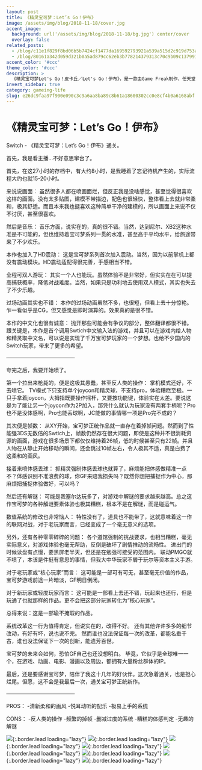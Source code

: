 ```yaml
---
layout: post
title: 《精灵宝可梦：Let’s Go！伊布》
image: /assets/img/blog/2018-11-18/cover.jpg
accent_image: 
  background: url('/assets/img/blog/2018-11-18/bg.jpg') center/cover
  overlay: false
related_posts:
  - /blog/c11e1f829f8bd06b5b7424cf1477da169592793921a539a515d2c919d753a2cb/
  - /blog/80161a342d059d321b0a5ad879cc62eb3b778214379313c70c9b09c137991332/
accent_color: '#ccc'
theme_color: '#ccc'
description: >
  《精灵宝可梦Let's Go！皮卡丘／Let's Go！伊布》，是一款由Game Freak制作，任天堂发行的任天堂Switch角色扮演游戏。本作是基于1998年发售的《精灵宝可梦 皮卡丘》的重制作品，也是《宝可梦》系列游戏首次登陆任天堂Switch平台。
invert_sidebar: true
category: gameing-life
slug: e26dc9faa97f900e090c3c9a6aa8ba89c8b61a18600302cc0e8cf4b0a6168abf
---
```


# 《精灵宝可梦：Let’s Go！伊布》

Switch - 《精灵宝可梦：Let’s Go！伊布》通关。

首先，我是看主播…不好意思窜台了。

首先，在这27小时的存档中，有大约8小时，是我睡着了忘记待机产生的，实际流程大约也就15-20小时。

来说说画面：
虽然很多人都在喷画面烂，但反正我是没啥感觉，甚至觉得很喜欢这样的画面。没有太多贴图，建模不带描边，配色也很轻快，整体看上去就非常柔和，极其舒适。而且本来我也挺喜欢这种简单干净的建模的，所以画面上来说不仅不讨厌，甚至很喜欢。

然后是音乐：
音乐方面，说实在的，真的很不错。当然，达到尼尔、XB2这种水准是不可能的，但也维持着宝可梦系列一贯的水准，甚至高于平均水平，给旅途带来了不少欢乐。

本作也加入了HD震动：
这是宝可梦系列首次加入震动。当然，因为以前掌机上都没有震动模块。HD震动适配得很完善，手感相当不错。

全程可双人游玩：
其实一个人也能玩。虽然体验不是非常好，但实实在在可以提高捕获概率，降低对战难度。当然，如果只是功利地去使用双人模式，其实也失去了不少乐趣。

过场动画其实也不错：
本作的过场动画虽然不多，也很短，但看上去十分惊艳。乍一看似乎是CG，但又感觉是即时演算的。效果真的是很不错。

本作的中文化也很有诚意：
抛开那些可能会有争议的部分，整体翻译都很不错。跟关键是，本作是首个调用Swtich中文输入法的游戏，并且可以在游戏内给人物和精灵取中文名，可以说是实现了千万宝可梦玩家的一个梦想。也给不少国内的Switch玩家，带来了更多的希望。

—————————————

夸完之后，我要开始喷了。

第一个拉出来枪毙的，便是这极其愚蠢，甚至反人类的操作：
掌机模式还好，不去喷它。
TV模式下只支持单个joycon和精灵球，不支持pro，体验糟糕至极。一只手拿着joycon，大拇指既要操作摇杆，又要按功能键，体验实在太差。要说这是为了能让另一个joycon作为2P加入，那凭什么就认为玩家没有两套手柄呢？Pro也不是没体感啊，Pro也能丢球啊，JC能做的事情哪一项是Pro完不成的？

其次便是帧数：
从XY开始，宝可梦正统作品就一直存在着掉帧问题。然而到了性能强3DS无数倍的Swtich上，帧数仍然存在很大问题，即使是这种并不很消耗资源的画面，游戏在很多场景下都仅仅维持着26帧，低的时候甚至只有22帧。并且人物在从静止开始移动的瞬间，还会跳过10帧左右，令人极其不适，真是白费了这柔和的画风。

接着来喷体感丢球：
抓精灵强制体感丢球也就算了，麻烦能把体感做精准一点不？体感识别不准浪费的球，你GF来赔我损失吗？既然你想把捕捉作为中心，那麻烦把捕捉体验做好，可以吗？

然后还有解谜：
可能是我塞尔达玩多了，对游戏中解谜的要求越来越高。总之这作宝可梦的各种解谜要素体验也极其糟糕，根本不是在解谜，而是碰运气。

数值系统的修改也非常恼人：
特性没有了，道具也不能带了，这就意味着这一作的联网对战，对于老玩家而言，已经变成了一个毫无意义的选项。

另外，还有各种零零碎碎的问题：
各个道馆强制的挑战要求，也相当糟糕，毫无实际意义，对游戏体验也毫无帮助，反倒是破坏了剧情推动的流畅性。
进出门的时候读盘有点慢，要黑屏老半天，但还是在勉强可接受的范围内。
联动PMGO就不喷了，本该是件挺有意思的事情，但我大中华玩家不屑于玩尔等资本主义手游。

对于老玩家或“核心玩家”而言：
这可能是一部可有可无，甚至毫无价值的作品，宝可梦游戏前途一片暗淡，GF明日倒闭。

对于新玩家或轻度玩家而言：
这可能是一部看上去还不错，玩起来也还行，但是玩通了也就那样的作品。更不会把这部分玩家转化为“核心玩家”。

总得来说：这是一部瑜不掩瑕的作品。

系统改革这一行为值得肯定，但说实在的，改得不好。
还有其他许许多多的细节改动，有好有坏，说也说不完。
然而谁也没法保证每一次的改革，都能名垂千古，谁也没法保证下一次的创新，能遗芳百世。

宝可梦的未来会如何，恐怕GF自己也还没想明白。
毕竟，它似乎是全球唯一一个，在游戏、动画、电影、漫画以及周边，都拥有大量粉丝群体的IP。

最后，还是要感谢宝可梦，陪伴了我这十几年的好伙伴。这次急着通关，也是担心烂尾。但愿，这不会是我最后一次，通关宝可梦正统新作。

—————————————

PROS：
-清新柔和的画风
-悦耳动听的配乐
-极易上手的系统

CONS：
-反人类的操作
-频繁的掉帧
-删减过度的系统
-糟糕的体感判定
-无趣的解谜

![](/assets/img/blog/2018-11-18/1.jpg){:.border.lead loading="lazy"}
![](/assets/img/blog/2018-11-18/2.jpg){:.border.lead loading="lazy"}
![](/assets/img/blog/2018-11-18/3.jpg){:.border.lead loading="lazy"}
![](/assets/img/blog/2018-11-18/4.jpg){:.border.lead loading="lazy"}
![](/assets/img/blog/2018-11-18/5.jpg){:.border.lead loading="lazy"}
![](/assets/img/blog/2018-11-18/6.jpg){:.border.lead loading="lazy"}
![](/assets/img/blog/2018-11-18/7.jpg){:.border.lead loading="lazy"}
![](/assets/img/blog/2018-11-18/8.jpg){:.border.lead loading="lazy"}

